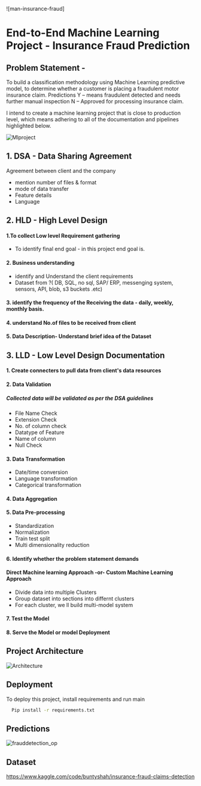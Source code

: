 ![man-insurance-fraud]

# End-to-End Machine Learning Project - Insurance Fraud Prediction

## Problem Statement -
To build a classification methodology using Machine Learning predictive model, to determine whether a customer is placing a fraudulent motor insurance claim.
 Predictions
Y – means fraudulent detected and needs further manual inspection
N – Approved for processing insurance claim.

I intend to create a machine learning project that is close to production level, which means adhering to all of the documentation and pipelines highlighted below. 

![Mlproject](https://user-images.githubusercontent.com/102349366/163940856-bcd287d8-90eb-4138-8444-cb1efb9ef8fc.gif)

## 1. DSA - Data Sharing Agreement 
Agreement between client and the company 
	
- mention number of files & format
- mode of data transfer
- Feature details
- Language 

## 2. HLD - High Level Design 

#### 1.To collect Low level Requirement gathering 
 	 
- To identify final end goal - in this project end goal is.

#### 2. Business understanding


- identify and Understand the client requirements
- Dataset from ?( DB, SQL, no sql, SAP/ ERP, messenging system, sensors, API, blob, s3 buckets .etc)

#### 3. identify the frequency of the Receiving the data - daily, weekly, monthly basis.

#### 4. understand No.of files to be received from client

#### 5. Data Description- Understand brief idea of the Dataset

## 3. LLD - Low Level Design Documentation

#### 1. Create connecters to pull data from client's data resources
#### 2. Data Validation
##### Collected data will be validated as per the DSA guidelines
- File Name Check
- Extension Check
- No. of column check
- Datatype of Feature
- Name of column
- Null Check
#### 3. Data Transformation
- Date/time conversion
- Language transformation
- Categorical transformation
#### 4. Data Aggregation
#### 5. Data Pre-processing
- Standardization
- Normalization
- Train test split
- Multi dimensionality reduction

#### 6. Identify whether the problem statement demands 
#### Direct Machine learning Approach -or- Custom Machine Learning Approach 
- Divide data into multiple Clusters
- Group dataset into sections into differnt clusters
- For each cluster, we ll build multi-model system

#### 7. Test the Model
#### 8. Serve the Model or model Deployment

## Project Architecture

![Architecture](https://user-images.githubusercontent.com/102349366/163941083-3172c734-b915-4c5f-9613-6796c4339b5c.gif)


## Deployment

To deploy this project, install requirements and run main

```bash
  Pip install -r requirements.txt
```
## Predictions
![frauddetection_op](https://user-images.githubusercontent.com/102349366/163940933-02ab4c50-09a0-423e-bfd0-a5b089b1fa02.jpg)

## Dataset
https://www.kaggle.com/code/buntyshah/insurance-fraud-claims-detection


